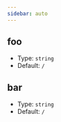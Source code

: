```yaml
---
sidebar: auto
---
```


## foo

- Type: `string`
- Default: `/`

## bar

- Type: `string`
- Default: `/`
